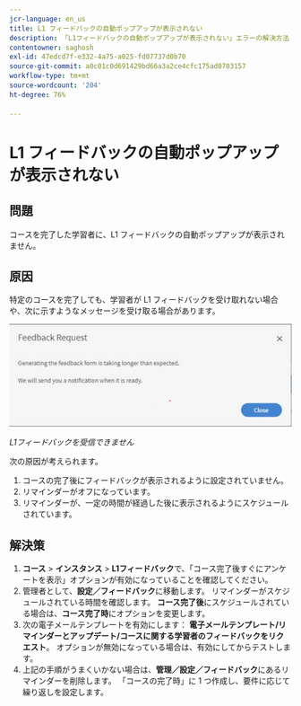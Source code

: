 ```yaml
---
jcr-language: en_us
title: L1 フィードバックの自動ポップアップが表示されない
description: 「L1フィードバックの自動ポップアップが表示されない」エラーの解決方法
contentowner: saghosh
exl-id: 47edcd7f-e332-4a75-a025-fd07737d0b70
source-git-commit: a0c01c0d691429bd66a3a2ce4cfc175ad0703157
workflow-type: tm+mt
source-wordcount: '204'
ht-degree: 76%

---
```


# L1 フィードバックの自動ポップアップが表示されない

## 問題

コースを完了した学習者に、L1 フィードバックの自動ポップアップが表示されません。

## 原因

特定のコースを完了しても、学習者が L1 フィードバックを受け取れない場合や、次に示すようなメッセージを受け取る場合があります。

![](assets/l1-feedback.png)

*L1フィードバックを受信できません*

次の原因が考えられます。

1. コースの完了後にフィードバックが表示されるように設定されていません。
1. リマインダーがオフになっています。
1. リマインダーが、一定の時間が経過した後に表示されるようにスケジュールされています。

## 解決策

1. **コース** > **インスタンス** > **L1フィードバック**で、「コース完了後すぐにアンケートを表示」オプションが有効になっていることを確認してください。
   <!--![](assets/l1-feedback.png)-->
1. 管理者として、**設定／フィードバック**&#x200B;に移動します。 リマインダーがスケジュールされている時間を確認します。 **コース完了後**&#x200B;にスケジュールされている場合は、**コース完了時**&#x200B;にオプションを変更します。
1. 次の電子メールテンプレートを有効にします： **電子メールテンプレート/リマインダーとアップデート/コースに関する学習者のフィードバックをリクエスト**。 オプションが無効になっている場合は、有効にしてからテストします。
1. 上記の手順がうまくいかない場合は、**管理／設定／フィードバック**&#x200B;にあるリマインダーを削除します。 「コースの完了時」に 1 つ作成し、要件に応じて繰り返しを設定します。
